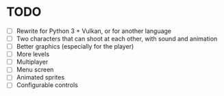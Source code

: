 # TODO

* [ ] Rewrite for Python 3 + Vulkan, or for another language
* [ ] Two characters that can shoot at each other, with sound and animation
* [ ] Better graphics (especially for the player)
* [ ] More levels
* [ ] Multiplayer
* [ ] Menu screen
* [ ] Animated sprites
* [ ] Configurable controls
